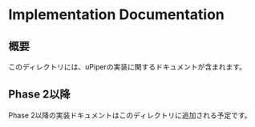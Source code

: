 # Implementation Documentation

## 概要

このディレクトリには、uPiperの実装に関するドキュメントが含まれます。

## Phase 2以降

Phase 2以降の実装ドキュメントはこのディレクトリに追加される予定です。
